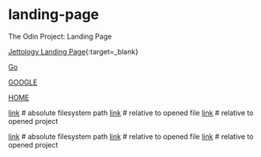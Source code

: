 # landing-page
The Odin Project: Landing Page

[Jettology Landing Page](/home/bisain/Documents/Programming/TOP/landing-page/index.html){:target=_blank}


<a href="/home/bisain/Documents/Programming/TOP/landing-page/index.html" target="_blank">Go</a>

[GOOGLE](https://www.google.com)

[HOME](./index.html)


[link](file:///d:/absolute.md)    # absolute filesystem path
[link](./index.html)            # relative to opened file
[link](/relativeToProject.md)     # relative to opened project

[link](file:~/home/bisain/Documents/Programming/TOP/landing-page/index.html)    # absolute filesystem path
[link](./index.html)            # relative to opened file
[link](/relativeToProject.md)     # relative to opened project
